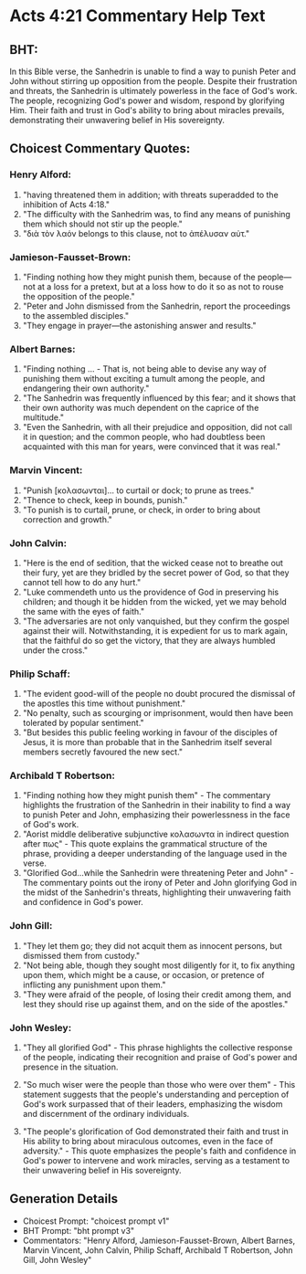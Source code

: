 # Acts 4:21 Commentary Help Text

## BHT:
In this Bible verse, the Sanhedrin is unable to find a way to punish Peter and John without stirring up opposition from the people. Despite their frustration and threats, the Sanhedrin is ultimately powerless in the face of God's work. The people, recognizing God's power and wisdom, respond by glorifying Him. Their faith and trust in God's ability to bring about miracles prevails, demonstrating their unwavering belief in His sovereignty.

## Choicest Commentary Quotes:
### Henry Alford:
1. "having threatened them in addition; with threats superadded to the inhibition of Acts 4:18."
2. "The difficulty with the Sanhedrim was, to find any means of punishing them which should not stir up the people."
3. "διὰ τὸν λαόν belongs to this clause, not to ἀπέλυσαν αὐτ."

### Jamieson-Fausset-Brown:
1. "Finding nothing how they might punish them, because of the people—not at a loss for a pretext, but at a loss how to do it so as not to rouse the opposition of the people." 
2. "Peter and John dismissed from the Sanhedrin, report the proceedings to the assembled disciples."
3. "They engage in prayer—the astonishing answer and results."

### Albert Barnes:
1. "Finding nothing ... - That is, not being able to devise any way of punishing them without exciting a tumult among the people, and endangering their own authority."
2. "The Sanhedrin was frequently influenced by this fear; and it shows that their own authority was much dependent on the caprice of the multitude."
3. "Even the Sanhedrin, with all their prejudice and opposition, did not call it in question; and the common people, who had doubtless been acquainted with this man for years, were convinced that it was real."

### Marvin Vincent:
1. "Punish [κολασωνται]... to curtail or dock; to prune as trees." 
2. "Thence to check, keep in bounds, punish." 
3. "To punish is to curtail, prune, or check, in order to bring about correction and growth."

### John Calvin:
1. "Here is the end of sedition, that the wicked cease not to breathe out their fury, yet are they bridled by the secret power of God, so that they cannot tell how to do any hurt."
2. "Luke commendeth unto us the providence of God in preserving his children; and though it be hidden from the wicked, yet we may behold the same with the eyes of faith."
3. "The adversaries are not only vanquished, but they confirm the gospel against their will. Notwithstanding, it is expedient for us to mark again, that the faithful do so get the victory, that they are always humbled under the cross."

### Philip Schaff:
1. "The evident good-will of the people no doubt procured the dismissal of the apostles this time without punishment."
2. "No penalty, such as scourging or imprisonment, would then have been tolerated by popular sentiment."
3. "But besides this public feeling working in favour of the disciples of Jesus, it is more than probable that in the Sanhedrim itself several members secretly favoured the new sect."

### Archibald T Robertson:
1. "Finding nothing how they might punish them" - The commentary highlights the frustration of the Sanhedrin in their inability to find a way to punish Peter and John, emphasizing their powerlessness in the face of God's work.
2. "Aorist middle deliberative subjunctive κολασωντα in indirect question after πως" - This quote explains the grammatical structure of the phrase, providing a deeper understanding of the language used in the verse.
3. "Glorified God...while the Sanhedrin were threatening Peter and John" - The commentary points out the irony of Peter and John glorifying God in the midst of the Sanhedrin's threats, highlighting their unwavering faith and confidence in God's power.

### John Gill:
1. "They let them go; they did not acquit them as innocent persons, but dismissed them from custody."
2. "Not being able, though they sought most diligently for it, to fix anything upon them, which might be a cause, or occasion, or pretence of inflicting any punishment upon them."
3. "They were afraid of the people, of losing their credit among them, and lest they should rise up against them, and on the side of the apostles."

### John Wesley:
1. "They all glorified God" - This phrase highlights the collective response of the people, indicating their recognition and praise of God's power and presence in the situation.

2. "So much wiser were the people than those who were over them" - This statement suggests that the people's understanding and perception of God's work surpassed that of their leaders, emphasizing the wisdom and discernment of the ordinary individuals.

3. "The people's glorification of God demonstrated their faith and trust in His ability to bring about miraculous outcomes, even in the face of adversity." - This quote emphasizes the people's faith and confidence in God's power to intervene and work miracles, serving as a testament to their unwavering belief in His sovereignty.


## Generation Details
- Choicest Prompt: "choicest prompt v1"
- BHT Prompt: "bht prompt v3"
- Commentators: "Henry Alford, Jamieson-Fausset-Brown, Albert Barnes, Marvin Vincent, John Calvin, Philip Schaff, Archibald T Robertson, John Gill, John Wesley"
